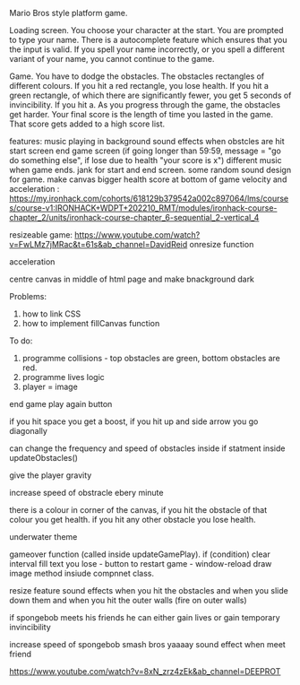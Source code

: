 Mario Bros style platform game.

Loading screen.
You choose your character at the start. You are prompted to type your name. There is a autocomplete feature which ensures that you the input is valid. If you spell your name incorrectly, or you spell a different variant of your name, you cannot continue to the game. 

Game.
You have to dodge the obstacles. The obstacles rectangles of different colours. If you hit a red rectangle, you lose health. If you hit a green rectangle, of which there are significantly fewer, you get 5 seconds of invincibility. If you hit a. As you progress through the game, the obstacles get harder. Your final score is the length of time you lasted in the game. That score gets added to a high score list. 

features:
music playing in background
sound effects when obstcles are hit
start screen
end game screen (if going longer than 59:59, message = "go do something else", if lose due to health "your score is x")
different music when game ends. 
jank for start and end screen. some random sound design for game. 
make canvas bigger 
health score at bottom of game
velocity and acceleration : https://my.ironhack.com/cohorts/618129b379542a002c897064/lms/courses/course-v1:IRONHACK+WDPT+202210_RMT/modules/ironhack-course-chapter_2/units/ironhack-course-chapter_6-sequential_2-vertical_4

resizeable game: https://www.youtube.com/watch?v=FwLMz7jMRac&t=61s&ab_channel=DavidReid 
onresize function

acceleration

centre canvas in middle of html page and make bnackground dark 


Problems: 
1) how to link CSS
2) how to implement fillCanvas function


To do:
1) programme collisions - top obstacles are green, bottom obstacles are red. 
2) programme lives logic 
3) player = image

end game play again button

if you hit space you get a boost, if you hit up and side arrow you go diagonally

can change the frequency and speed of obstacles inside if statment inside updateObstacles()

give the player gravity 

increase speed of obstracle ebery minute 

there is a colour in corner of the canvas, if you hit the obstacle of that colour you get health. if you hit any other obstacle you lose health. 

underwater theme 

gameover function (called inside updateGamePlay). if (condition) clear interval 
fill text you lose - button to restart game - window-reload
 draw image method insiude compnnet class. 

 resize feature
 sound effects when you hit the obstacles and when you slide down them and when you hit the outer walls (fire on outer walls)

 if spongebob meets his friends he can either gain lives or gain temporary invincibility

 increase speed of spongebob
 smash bros yaaaay sound effect when meet friend

 https://www.youtube.com/watch?v=8xN_zrz4zEk&ab_channel=DEEPROT